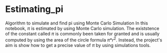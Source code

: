 # Estimating_pi
Algorithm to simulate and find pi using Monte Carlo Simulation
In this notebook, $\pi$ is estimated by using Monte Carlo simulation. The existstence of the constant called $\pi$ is commonly been taken for granted and is usually computed by using the area of the circle formula $\pi$*$r^2$. Instead, the project's aim is show how to get a precise value of $\pi$ by using simulations tools.
